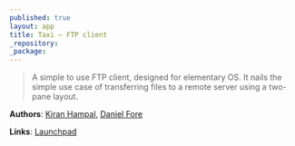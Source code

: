 ```yaml
---
published: true
layout: app
title: Taxi – FTP client
_repository: 
_package: 
---
```


> A simple to use FTP client, designed for elementary OS. It nails the simple use case of transferring files to a remote server using a two-pane layout.

**Authors**: [Kiran Hampal](https://launchpad.net/~khampal), [Daniel Fore](https://launchpad.net/~danrabbit)

**Links**: [Launchpad](http://launchpad.net/taxi)
